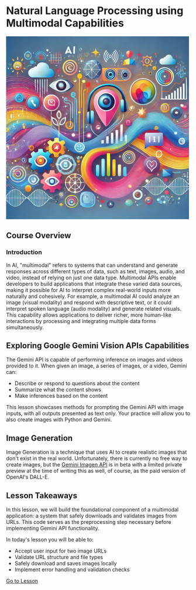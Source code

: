 # Natural Language Processing using Multimodal Capabilities

<img src="./assets/multimodal.webp" alt="prompt" width="500" height="auto">


## Course Overview

### Introduction


In AI, "multimodal" refers to systems that can understand and generate responses across different types of data, such as text, images, audio, and video, instead of relying on just one data type. Multimodal APIs enable developers to build applications that integrate these varied data sources, making it possible for AI to interpret complex real-world inputs more naturally and cohesively. For example, a multimodal AI could analyze an image (visual modality) and respond with descriptive text, or it could interpret spoken language (audio modality) and generate related visuals. This capability allows applications to deliver richer, more human-like interactions by processing and integrating multiple data forms simultaneously.


## Exploring Google Gemini Vision APIs Capabilities

The Gemini API is capable of performing inference on images and videos provided to it. When given an image, a series of images, or a video, Gemini can:

- Describe or respond to questions about the content
- Summarize what the content shows
- Make inferences based on the content

This lesson showcases methods for prompting the Gemini API with image inputs, with all outputs presented as text only. Your practice will allow you to also create images with Python and Gemini.


## Image Generation

Image Generation is a technique that uses AI to create realistic images that don't exist in the real world. Unfortunately, there is currently no free way to create images, but the [Gemini Imagen API](https://ai.google.dev/gemini-api/docs/imagen) is in beta with a limited private preview at the time of writing this as well, of course, as the paid version of OpenAI's DALL-E.

## Lesson Takeaways

In this lesson, we will build the foundational component of a multimodal application: a system that safely downloads and validates images from URLs. This code serves as the preprocessing step necessary before implementing Gemini API functionality.

In today's lesson you will be able to:
- Accept user input for two image URLs
- Validate URL structure and file types
- Safely download and saves images locally
- Implement error handling and validation checks

[Go to Lesson](./lesson.ipynb)

